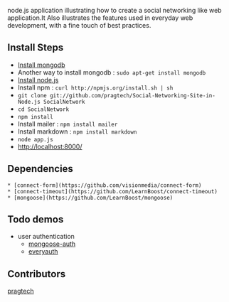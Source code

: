 node.js application illustrating how to create a social networking like web application.It Also illustrates the features used in everyday web development, with a fine touch of best practices.

## Install Steps
  * [Install mongodb](http://www.mongodb.org/display/DOCS/Building+for+Linux)
  * Another way to install mongodb : `sudo apt-get install mongodb`
  * [Install node.js](https://github.com/joyent/node/wiki/Installation)
  * Install npm : `curl http://npmjs.org/install.sh | sh`
  * `git clone git://github.com/pragtech/Social-Networking-Site-in-Node.js SocialNetwork`
  * `cd SocialNetwork`
  * `npm install`
  *  Install mailer : `npm install mailer`
  *  Install markdown : `npm install markdown`
  * `node app.js`
  * [http://localhost:8000/](http://localhost:8000/)

## Dependencies
    * [connect-form](https://github.com/visionmedia/connect-form)
    * [connect-timeout](https://github.com/LearnBoost/connect-timeout)
    * [mongoose](https://github.com/LearnBoost/mongoose)

## Todo demos
  * user authentication
    * [mongoose-auth](https://github.com/bnoguchi/mongoose-auth)
    * [everyauth](https://github.com/bnoguchi/everyauth)

## Contributors
  [pragtech](https://github.com/pragtech) 

